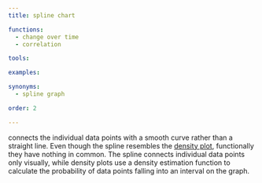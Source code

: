 ```yaml
---
title: spline chart

functions:
  - change over time
  - correlation

tools:

examples:

synonyms:
  - spline graph

order: 2

---
```


connects the individual data points with a smooth curve rather than a straight line. Even though the spline resembles the [density plot](/density-plot), functionally they have nothing in common. The spline connects individual data points only visually, while density plots use a density estimation function to calculate the probability of data points falling into an interval on the graph.

<!--more-->
